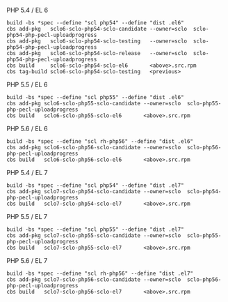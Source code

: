 PHP 5.4 / EL 6

    build -bs *spec --define "scl php54" --define "dist .el6"
    cbs add-pkg   sclo6-sclo-php54-sclo-candidate --owner=sclo  sclo-php54-php-pecl-uploadprogress
    cbs add-pkg   sclo6-sclo-php54-sclo-testing   --owner=sclo  sclo-php54-php-pecl-uploadprogress
    cbs add-pkg   sclo6-sclo-php54-sclo-release   --owner=sclo  sclo-php54-php-pecl-uploadprogress
    cbs build     sclo6-sclo-php54-sclo-el6       <above>.src.rpm
    cbs tag-build sclo6-sclo-php54-sclo-testing   <previous>

PHP 5.5 / EL 6

    build -bs *spec --define "scl php55" --define "dist .el6"
    cbs add-pkg sclo6-sclo-php55-sclo-candidate --owner=sclo  sclo-php55-php-pecl-uploadprogress
    cbs build   sclo6-sclo-php55-sclo-el6       <above>.src.rpm

PHP 5.6 / EL 6

    build -bs *spec --define "scl rh-php56" --define "dist .el6"
    cbs add-pkg sclo6-sclo-php56-sclo-candidate --owner=sclo  sclo-php56-php-pecl-uploadprogress
    cbs build   sclo6-sclo-php56-sclo-el6       <above>.src.rpm

PHP 5.4 / EL 7

    build -bs *spec --define "scl php54" --define "dist .el7"
    cbs add-pkg sclo7-sclo-php54-sclo-candidate --owner=sclo  sclo-php54-php-pecl-uploadprogress
    cbs build   sclo7-sclo-php54-sclo-el7       <above>.src.rpm

PHP 5.5 / EL 7

    build -bs *spec --define "scl php55" --define "dist .el7"
    cbs add-pkg sclo7-sclo-php55-sclo-candidate --owner=sclo  sclo-php55-php-pecl-uploadprogress
    cbs build   sclo7-sclo-php55-sclo-el7       <above>.src.rpm

PHP 5.6 / EL 7

    build -bs *spec --define "scl rh-php56" --define "dist .el7"
    cbs add-pkg sclo7-sclo-php56-sclo-candidate --owner=sclo  sclo-php56-php-pecl-uploadprogress
    cbs build   sclo7-sclo-php56-sclo-el7       <above>.src.rpm
